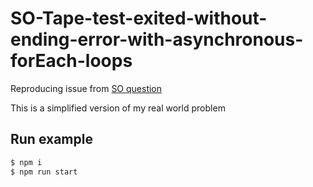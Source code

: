 # SO-Tape-test-exited-without-ending-error-with-asynchronous-forEach-loops
Reproducing issue from [SO question](https://stackoverflow.com/questions/53222787/tape-test-exited-without-ending-error-with-asynchronous-foreach-loops)

This is a simplified version of my real world problem

## Run example

```bash
$ npm i
$ npm run start
```
